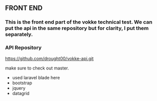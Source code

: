 ## FRONT END

### This is the front end part of the vokke technical test. We can put the api in the same repository but for clarity, I put them separately.

### API Repository
https://github.com/drought00/vokke-api.git

make sure to check out master.

- used laravel blade here
- bootstrap
- jquery
- datagrid